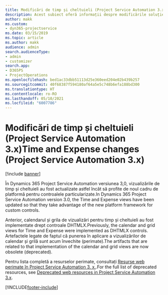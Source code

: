 ```yaml
---
title: Modificări de timp și cheltuieli (Project Service Automation 3.x)
description: Acest subiect oferă informații despre modificările soluției pentru timp și cheltuieli.
author: makk
ms.custom:
- dyn365-projectservice
ms.date: 03/15/2019
ms.topic: article
ms.author: makk
audience: admin
search.audienceType:
- admin
- customizer
search.app:
- D365PS
- ProjectOperations
ms.openlocfilehash: bed1ac33dbb51113d25e360eed204e02b439b257
ms.sourcegitcommit: 40f68387f594180af64a5e5c748b6efa188bd300
ms.translationtype: HT
ms.contentlocale: ro-RO
ms.lasthandoff: 05/10/2021
ms.locfileid: "6007786"
---
```

# <a name="time-and-expense-changes-project-service-automation-3x"></a><span data-ttu-id="d3dae-103">Modificări de timp și cheltuieli (Project Service Automation 3.x)</span><span class="sxs-lookup"><span data-stu-id="d3dae-103">Time and Expense changes (Project Service Automation 3.x)</span></span>

[!include [banner](../../includes/psa-now-project-operations.md)]

<span data-ttu-id="d3dae-104">În Dynamics 365 Project Service Automation versiunea 3,0, vizualizările de timp și cheltuieli au fost actualizate astfel încât să profite de noul cadru de platformă pentru controalele particularizate.</span><span class="sxs-lookup"><span data-stu-id="d3dae-104">In Dynamics 365 Project Service Automation version 3.0, the Time and Expense views have been updated so that they take advantage of the new platform framework for custom controls.</span></span>

<span data-ttu-id="d3dae-105">Anterior, calendarul și grila de vizualizări pentru timp și cheltuieli au fost implementate drept controale DHTMLX.</span><span class="sxs-lookup"><span data-stu-id="d3dae-105">Previously, the calendar and grid views for Time and Expense were implemented as DHTMLX controls.</span></span> <span data-ttu-id="d3dae-106">Artefactele legate de faptul că punerea în aplicare a vizualizărilor de calendar și grilă sunt acum învechite (perimate).</span><span class="sxs-lookup"><span data-stu-id="d3dae-106">The artifacts that are related to that implementation of the calendar and grid views are now obsolete (deprecated).</span></span>

<span data-ttu-id="d3dae-107">Pentru lista completă a resurselor perimate, consultați [Resurse web perimate în Project Service Automation 3. x.](web-resources-deprecated-v3.x.md).</span><span class="sxs-lookup"><span data-stu-id="d3dae-107">For the full list of deprecated resources, see [Deprecated web resources in Project Service Automation 3.x](web-resources-deprecated-v3.x.md).</span></span>


[!INCLUDE[footer-include](../../includes/footer-banner.md)]